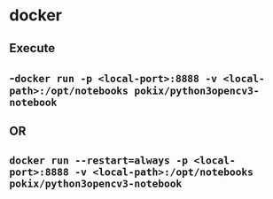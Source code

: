 # docker

## Execute
## -`docker run -p <local-port>:8888 -v <local-path>:/opt/notebooks pokix/python3opencv3-notebook`
## OR
##
## `docker run --restart=always -p <local-port>:8888 -v <local-path>:/opt/notebooks pokix/python3opencv3-notebook`
